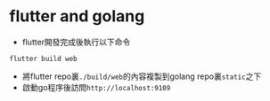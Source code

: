 # flutter and golang
* flutter開發完成後執行以下命令
```shell
flutter build web
```
* 將flutter repo裏`./build/web`的內容複製到golang repo裏`static`之下
* 啟動go程序後訪問`http://localhost:9109`